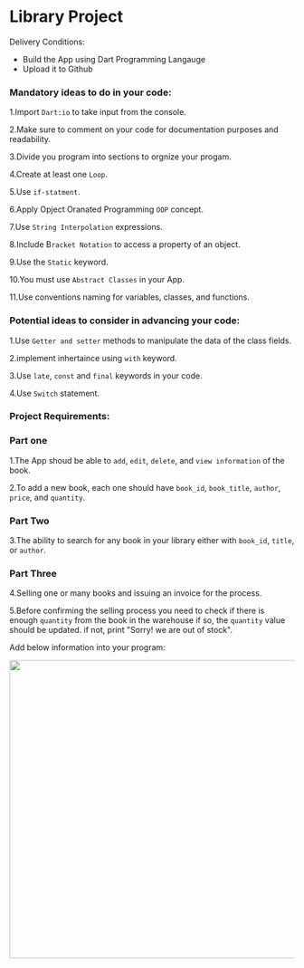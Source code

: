 # Library Project

Delivery Conditions:

* Build the App using Dart Programming Langauge
* Upload it to Github

### Mandatory ideas to do in your code:
1.Import `Dart:io` to take input from the console.

2.Make sure to comment on your code for documentation purposes and readability.

3.Divide you program into sections to orgnize your progam.

4.Create at least one `Loop`.

5.Use `if-statment`.

6.Apply Opject Oranated Programming `OOP` concept.

7.Use `String Interpolation` expressions.

8.Include B`racket Notation` to access a property of an object.

9.Use the `Static` keyword.

10.You must use `Abstract Classes` in your App.

11.Use conventions naming for variables, classes, and functions.

### Potential ideas to consider in advancing your code:

1.Use `Getter and setter` methods to manipulate the data of the class fields.

2.implement inhertaince using `with` keyword.

3.Use `late`, `const` and `final` keywords in your code.

4.Use `Switch` statement.

### Project Requirements:

### Part one 

1.The App shoud be able to `add`, `edit`, `delete`, and `view information` of the book.

2.To add a new book, each one should have `book_id`, `book_title`, `author`, `price`, and `quantity`.

### Part Two

3.The ability to search for any book in your library either with `book_id`, `title`, or `author`.

### Part Three

4.Selling one or many books and issuing an invoice for the process.

5.Before confirming the selling process you need to check if there is enough `quantity` from the book in the warehouse if so, the `quantity` value should be updated. if not, print "Sorry! we are out of stock".

Add below information into your program:

<img src="https://user-images.githubusercontent.com/74452750/202403810-86a7f177-a45d-4a32-8839-cb4a35c685f4.png" width="527">

 


